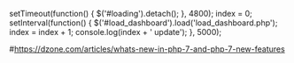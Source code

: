 setTimeout(function() {
$('#loading').detach();
}, 4800);
index = 0;
setInterval(function() {
$('#load_dashboard').load('load_dashboard.php');
index = index + 1;
console.log(index + ' update');
}, 5000);

#https://dzone.com/articles/whats-new-in-php-7-and-php-7-new-features
